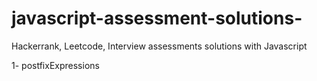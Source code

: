 # javascript-assessment-solutions-
Hackerrank, Leetcode, Interview assessments solutions with Javascript

1- postfixExpressions
